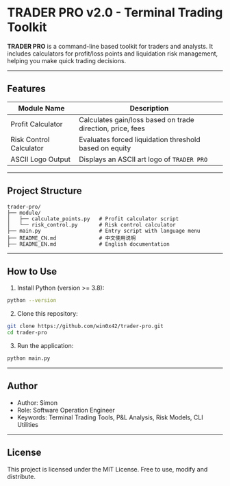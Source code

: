 
# TRADER PRO v2.0 - Terminal Trading Toolkit

**TRADER PRO** is a command-line based toolkit for traders and analysts. It includes calculators for profit/loss points and liquidation risk management, helping you make quick trading decisions.

---

## Features

| Module Name              | Description                                                |
|--------------------------|------------------------------------------------------------|
| Profit Calculator        | Calculates gain/loss based on trade direction, price, fees |
| Risk Control Calculator  | Evaluates forced liquidation threshold based on equity     |
| ASCII Logo Output        | Displays an ASCII art logo of `TRADER PRO`                 |

---

## Project Structure

```
trader-pro/
├── module/
│   ├── calculate_points.py   # Profit calculator script
│   └── risk_control.py       # Risk control calculator
├── main.py                   # Entry script with language menu
├── README_CN.md              # 中文使用说明
├── README_EN.md              # English documentation
```

---

## How to Use

1. Install Python (version >= 3.8):
```bash
python --version
```

2. Clone this repository:
```bash
git clone https://github.com/win0x42/trader-pro.git
cd trader-pro
```

3. Run the application:
```bash
python main.py
```

---

## Author

- Author: Simon
- Role: Software Operation Engineer
- Keywords: Terminal Trading Tools, P&L Analysis, Risk Models, CLI Utilities
---

## License

This project is licensed under the MIT License. Free to use, modify and distribute.
